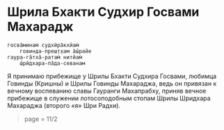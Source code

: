 # Шрила Бхакти Судхир Госвами Махарадж

    госва̄минам̇ судхӣра̄кхйам̇
        говинда-преш̣т̣хам а̄ш́райе
    гаура-га̄тха̄-ратам̇ нитйам̇
        ш́рӣдхара-па̄да-севанам

Я принимаю прибежище у Шрилы Бхакти Судхира Госвами, любимца Говинды (Кришны) и Шрилы Говинды Махараджа, ведь он привязан к вечному воспеванию славы Гауранги Махапрабху, приняв вечное прибежище в служении лотосоподобным стопам Шрилы Шридхара Махараджа (второго «я» Шри Радхи).


> page = 11/2